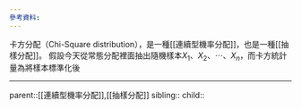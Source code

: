 ```yaml
---
參考資料:
---
```

卡方分配（Chi-Square distribution），是一種[[連續型機率分配]]，也是一種[[抽樣分配]]。
假設今天從常態分配裡面抽出隨機樣本$X_1、X_2、\cdots、X_n$，而卡方統計量為將樣本標準化後
- - -
parent::[[連續型機率分配]],[[抽樣分配]]
sibling::
child::